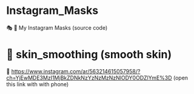 # Instagram_Masks
🎭 📸 My Instagram Masks (source code)

# 📂 skin_smoothing (smooth skin)
🔗 https://www.instagram.com/ar/563214615057958/?ch=YjEwMDE3MzI1MjBkZDNkNzYzNzMzNzNlODY0ODZlYmE%3D (open this link with with phone)
